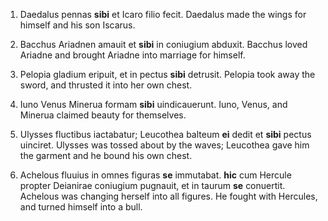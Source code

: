 1. Daedalus pennas **sibi** et Icaro filio fecit.
Daedalus made the wings for himself and his son Iscarus. 

2. Bacchus Ariadnen amauit et **sibi** in coniugium abduxit.
Bacchus loved Ariadne and brought Ariadne into marriage for himself. 

3. Pelopia gladium eripuit, et in pectus **sibi** detrusit.
Pelopia took away the sword, and thrusted it into her own chest. 

4. Iuno Venus Minerua formam **sibi** uindicauerunt.
Iuno, Venus, and Minerua claimed beauty for themselves. 

5. Ulysses fluctibus iactabatur; Leucothea balteum **ei** dedit et **sibi** pectus uinciret.
Ulysses was tossed about by the waves; Leucothea gave him the garment and he bound his own chest. 

6. Achelous fluuius in omnes figuras **se** immutabat. **hic** cum Hercule propter Deianirae coniugium pugnauit, et in taurum **se** conuertit.
Achelous was changing herself into all figures. He fought with Hercules, and turned himself into a bull. 
